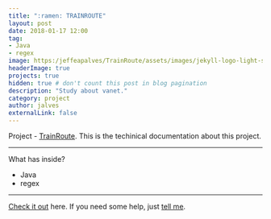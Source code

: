 ```yaml
---
title: ":ramen: TRAINROUTE"
layout: post
date: 2018-01-17 12:00
tag:    
- Java
- regex
image: https:/jeffeapalves/TrainRoute/assets/images/jekyll-logo-light-solid.png
headerImage: true
projects: true
hidden: true # don't count this post in blog pagination
description: "Study about vanet."
category: project
author: jalves
externalLink: false
---
```



 Project - [TrainRoute](https://jeffeapalves.github.io/TrainRoute/). This is the techinical documentation about this project.

---

What has inside?

- Java
- regex

---

[Check it out](http://jeffeapalves.github.io/TrainRoute/) here.
If you need some help, just [tell me](http://github.com/jeffeapalves/TrainsRoute/issues).
